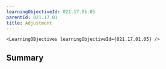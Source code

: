 ```yaml
---
learningObjectiveId: 021.17.01.05
parentId: 021.17.01
title: Adjustment
---
```


```tsx eval
<LearningOBjectives learningObjectiveId={021.17.01.05} />
```

## Summary
